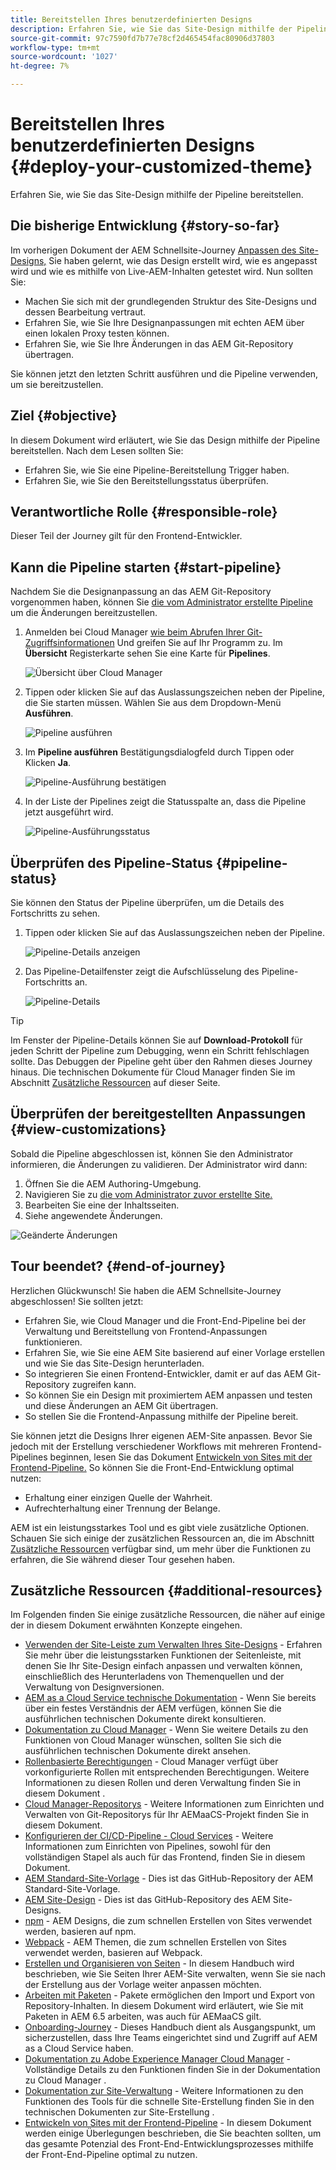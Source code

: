 ```yaml
---
title: Bereitstellen Ihres benutzerdefinierten Designs
description: Erfahren Sie, wie Sie das Site-Design mithilfe der Pipeline bereitstellen.
source-git-commit: 97c7590fd7b77e78cf2d465454fac80906d37803
workflow-type: tm+mt
source-wordcount: '1027'
ht-degree: 7%

---
```



# Bereitstellen Ihres benutzerdefinierten Designs {#deploy-your-customized-theme}

Erfahren Sie, wie Sie das Site-Design mithilfe der Pipeline bereitstellen.

## Die bisherige Entwicklung {#story-so-far}

Im vorherigen Dokument der AEM Schnellsite-Journey [Anpassen des Site-Designs,](customize-theme.md) Sie haben gelernt, wie das Design erstellt wird, wie es angepasst wird und wie es mithilfe von Live-AEM-Inhalten getestet wird. Nun sollten Sie:

* Machen Sie sich mit der grundlegenden Struktur des Site-Designs und dessen Bearbeitung vertraut.
* Erfahren Sie, wie Sie Ihre Designanpassungen mit echten AEM über einen lokalen Proxy testen können.
* Erfahren Sie, wie Sie Ihre Änderungen in das AEM Git-Repository übertragen.

Sie können jetzt den letzten Schritt ausführen und die Pipeline verwenden, um sie bereitzustellen.

## Ziel {#objective}

In diesem Dokument wird erläutert, wie Sie das Design mithilfe der Pipeline bereitstellen. Nach dem Lesen sollten Sie:

* Erfahren Sie, wie Sie eine Pipeline-Bereitstellung Trigger haben.
* Erfahren Sie, wie Sie den Bereitstellungsstatus überprüfen.

## Verantwortliche Rolle {#responsible-role}

Dieser Teil der Journey gilt für den Frontend-Entwickler.

## Kann die Pipeline starten {#start-pipeline}

Nachdem Sie die Designanpassung an das AEM Git-Repository vorgenommen haben, können Sie [die vom Administrator erstellte Pipeline](pipeline-setup.md) um die Änderungen bereitzustellen.

1. Anmelden bei Cloud Manager [wie beim Abrufen Ihrer Git-Zugriffsinformationen](retrieve-access.md) Und greifen Sie auf Ihr Programm zu. Im **Übersicht** Registerkarte sehen Sie eine Karte für **Pipelines**.

   ![Übersicht über Cloud Manager](assets/cloud-manager-overview.png)

1. Tippen oder klicken Sie auf das Auslassungszeichen neben der Pipeline, die Sie starten müssen. Wählen Sie aus dem Dropdown-Menü **Ausführen**.

   ![Pipeline ausführen](assets/run-pipeline.png)

1. Im **Pipeline ausführen** Bestätigungsdialogfeld durch Tippen oder Klicken **Ja**.

   ![Pipeline-Ausführung bestätigen](assets/pipeline-confirm.png)

1. In der Liste der Pipelines zeigt die Statusspalte an, dass die Pipeline jetzt ausgeführt wird.

   ![Pipeline-Ausführungsstatus](assets/pipeline-running.png)

## Überprüfen des Pipeline-Status {#pipeline-status}

Sie können den Status der Pipeline überprüfen, um die Details des Fortschritts zu sehen.

1. Tippen oder klicken Sie auf das Auslassungszeichen neben der Pipeline.

   ![Pipeline-Details anzeigen](assets/view-pipeline-details.png)

1. Das Pipeline-Detailfenster zeigt die Aufschlüsselung des Pipeline-Fortschritts an.

   ![Pipeline-Details](assets/pipeline-details.png)

>[!TIP]
>
>Im Fenster der Pipeline-Details können Sie auf **Download-Protokoll** für jeden Schritt der Pipeline zum Debugging, wenn ein Schritt fehlschlagen sollte. Das Debuggen der Pipeline geht über den Rahmen dieses Journey hinaus. Die technischen Dokumente für Cloud Manager finden Sie im Abschnitt [Zusätzliche Ressourcen](#additional-resources) auf dieser Seite.

## Überprüfen der bereitgestellten Anpassungen {#view-customizations}

Sobald die Pipeline abgeschlossen ist, können Sie den Administrator informieren, die Änderungen zu validieren. Der Administrator wird dann:

1. Öffnen Sie die AEM Authoring-Umgebung.
1. Navigieren Sie zu [die vom Administrator zuvor erstellte Site.](create-site.md)
1. Bearbeiten Sie eine der Inhaltsseiten.
1. Siehe angewendete Änderungen.

![Geänderte Änderungen](assets/changes-applied.png)

## Tour beendet? {#end-of-journey}

Herzlichen Glückwunsch! Sie haben die AEM Schnellsite-Journey abgeschlossen! Sie sollten jetzt:

* Erfahren Sie, wie Cloud Manager und die Front-End-Pipeline bei der Verwaltung und Bereitstellung von Frontend-Anpassungen funktionieren.
* Erfahren Sie, wie Sie eine AEM Site basierend auf einer Vorlage erstellen und wie Sie das Site-Design herunterladen.
* So integrieren Sie einen Frontend-Entwickler, damit er auf das AEM Git-Repository zugreifen kann.
* So können Sie ein Design mit proximiertem AEM anpassen und testen und diese Änderungen an AEM Git übertragen.
* So stellen Sie die Frontend-Anpassung mithilfe der Pipeline bereit.

Sie können jetzt die Designs Ihrer eigenen AEM-Site anpassen. Bevor Sie jedoch mit der Erstellung verschiedener Workflows mit mehreren Frontend-Pipelines beginnen, lesen Sie das Dokument [Entwickeln von Sites mit der Frontend-Pipeline.](/help/implementing/developing/introduction/developing-with-front-end-pipelines.md) So können Sie die Front-End-Entwicklung optimal nutzen:

* Erhaltung einer einzigen Quelle der Wahrheit.
* Aufrechterhaltung einer Trennung der Belange.

AEM ist ein leistungsstarkes Tool und es gibt viele zusätzliche Optionen. Schauen Sie sich einige der zusätzlichen Ressourcen an, die im Abschnitt [Zusätzliche Ressourcen](#additional-resources) verfügbar sind, um mehr über die Funktionen zu erfahren, die Sie während dieser Tour gesehen haben.

## Zusätzliche Ressourcen {#additional-resources}

Im Folgenden finden Sie einige zusätzliche Ressourcen, die näher auf einige der in diesem Dokument erwähnten Konzepte eingehen.

* [Verwenden der Site-Leiste zum Verwalten Ihres Site-Designs](/help/sites-cloud/administering/site-creation/site-rail.md) - Erfahren Sie mehr über die leistungsstarken Funktionen der Seitenleiste, mit denen Sie Ihr Site-Design einfach anpassen und verwalten können, einschließlich des Herunterladens von Themenquellen und der Verwaltung von Designversionen.
* [AEM as a Cloud Service technische Dokumentation](https://experienceleague.adobe.com/docs/experience-manager-cloud-service.html?lang=de) - Wenn Sie bereits über ein festes Verständnis der AEM verfügen, können Sie die ausführlichen technischen Dokumente direkt konsultieren.
* [Dokumentation zu Cloud Manager](https://experienceleague.adobe.com/docs/experience-manager-cloud-service/onboarding/onboarding-concepts/cloud-manager-introduction.html) - Wenn Sie weitere Details zu den Funktionen von Cloud Manager wünschen, sollten Sie sich die ausführlichen technischen Dokumente direkt ansehen.
* [Rollenbasierte Berechtigungen](https://experienceleague.adobe.com/docs/experience-manager-cloud-manager/using/requirements/role-based-permissions.html) - Cloud Manager verfügt über vorkonfigurierte Rollen mit entsprechenden Berechtigungen. Weitere Informationen zu diesen Rollen und deren Verwaltung finden Sie in diesem Dokument .
* [Cloud Manager-Repositorys](/help/implementing/cloud-manager/managing-code/cloud-manager-repositories.md) - Weitere Informationen zum Einrichten und Verwalten von Git-Repositorys für Ihr AEMaaCS-Projekt finden Sie in diesem Dokument.
* [Konfigurieren der CI/CD-Pipeline - Cloud Services](/help/implementing/cloud-manager/configuring-pipelines/introduction-ci-cd-pipelines.md) - Weitere Informationen zum Einrichten von Pipelines, sowohl für den vollständigen Stapel als auch für das Frontend, finden Sie in diesem Dokument.
* [AEM Standard-Site-Vorlage](https://github.com/adobe/aem-site-template-standard) - Dies ist das GitHub-Repository der AEM Standard-Site-Vorlage.
* [AEM Site-Design](https://github.com/adobe/aem-site-template-standard-theme-e2e) - Dies ist das GitHub-Repository des AEM Site-Designs.
* [npm](https://www.npmjs.com) - AEM Designs, die zum schnellen Erstellen von Sites verwendet werden, basieren auf npm.
* [Webpack](https://webpack.js.org) - AEM Themen, die zum schnellen Erstellen von Sites verwendet werden, basieren auf Webpack.
* [Erstellen und Organisieren von Seiten](/help/sites-cloud/authoring/fundamentals/organizing-pages.md) - In diesem Handbuch wird beschrieben, wie Sie Seiten Ihrer AEM-Site verwalten, wenn Sie sie nach der Erstellung aus der Vorlage weiter anpassen möchten.
* [Arbeiten mit Paketen](/help/implementing/developing/tools/package-manager.md) - Pakete ermöglichen den Import und Export von Repository-Inhalten. In diesem Dokument wird erläutert, wie Sie mit Paketen in AEM 6.5 arbeiten, was auch für AEMaaCS gilt.
* [Onboarding-Journey](/help/journey-onboarding/home.md) - Dieses Handbuch dient als Ausgangspunkt, um sicherzustellen, dass Ihre Teams eingerichtet sind und Zugriff auf AEM as a Cloud Service haben.
* [Dokumentation zu Adobe Experience Manager Cloud Manager](https://experienceleague.adobe.com/docs/experience-manager-cloud-manager/using/introduction-to-cloud-manager.html?lang=de) - Vollständige Details zu den Funktionen finden Sie in der Dokumentation zu Cloud Manager .
* [Dokumentation zur Site-Verwaltung](/help/sites-cloud/administering/site-creation/create-site.md) - Weitere Informationen zu den Funktionen des Tools für die schnelle Site-Erstellung finden Sie in den technischen Dokumenten zur Site-Erstellung .
* [Entwickeln von Sites mit der Frontend-Pipeline](/help/implementing/developing/introduction/developing-with-front-end-pipelines.md) - In diesem Dokument werden einige Überlegungen beschrieben, die Sie beachten sollten, um das gesamte Potenzial des Front-End-Entwicklungsprozesses mithilfe der Front-End-Pipeline optimal zu nutzen.
